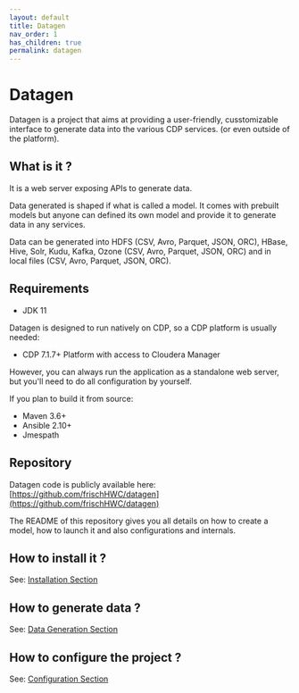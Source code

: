 ```yaml
---
layout: default
title: Datagen
nav_order: 1
has_children: true
permalink: datagen
---
```


# Datagen

Datagen is a project that aims at providing a user-friendly, cusstomizable interface to generate data into the various CDP services. (or even outside of the platform).


## What is it ?

It is a web server exposing APIs to generate data. 

Data generated is shaped if what is called a model. It comes with prebuilt models but anyone can defined its own model and provide it to generate data in any services.

Data can be generated into HDFS (CSV, Avro, Parquet, JSON, ORC), HBase, Hive, Solr, Kudu, Kafka, Ozone (CSV, Avro, Parquet, JSON, ORC) and in local files (CSV, Avro, Parquet, JSON, ORC).


## Requirements

-  JDK 11

Datagen is designed to run natively on CDP, so a CDP platform is usually needed:
- CDP 7.1.7+ Platform with access to Cloudera Manager

However, you can always run the application as a standalone web server, but you'll need to do all configuration by yourself.

If you plan to build it from source:

- Maven 3.6+ 
- Ansible 2.10+
- Jmespath


## Repository

Datagen code is publicly available here: [https://github.com/frischHWC/datagen](https://github.com/frischHWC/datagen)

The README of this repository gives you all details on how to create a model, how to launch it and also configurations and internals.


## How to install it ?

See: [Installation Section](installation/0-index.md)


## How to generate data ?

See: [Data Generation Section](data-generation/0-index.md)


## How to configure the project ?

See: [Configuration Section](configuration/0-configuration.md)

